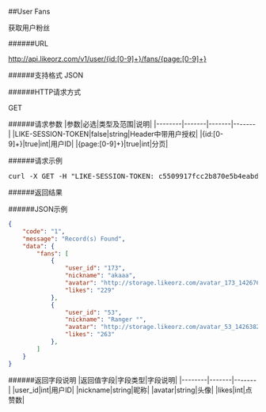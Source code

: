 ##User Fans

获取用户粉丝

######URL

http://api.likeorz.com/v1/user/{id:[0-9]+}/fans/{page:[0-9]+}

######支持格式
JSON

######HTTP请求方式

GET

######请求参数
|参数|必选|类型及范围|说明|
|--------|-------|-------|-------|
|LIKE-SESSION-TOKEN|false|string|Header中带用户授权|
|{id:[0-9]+}|true|int|用户ID|
|{page:[0-9]+}|true|int|分页|

######请求示例
<pre>
curl -X GET -H "LIKE-SESSION-TOKEN: c5509917fcc2b870e5b4eabd4de7cd39"  http://api.likeorz.com/v1/user/1/fans/0
</pre>
######返回结果

######JSON示例

```json
{
    "code": "1", 
    "message": "Record(s) Found", 
    "data": {
        "fans": [
            {
                "user_id": "173", 
                "nickname": "akaaa", 
                "avatar": "http://storage.likeorz.com/avatar_173_1426760459.jpg", 
                "likes": "229" 
            }, 
            {
                "user_id": "53", 
                "nickname": "Ranger °", 
                "avatar": "http://storage.likeorz.com/avatar_53_1426382398.jpg", 
                "likes": "263" 
            }, 
        ]
    }
}
```

######返回字段说明
|返回值字段|字段类型|字段说明|
|--------|-------|-------|
|user_id|int|用户ID|
|nickname|string|昵称|
|avatar|string|头像|
|likes|int|点赞数|